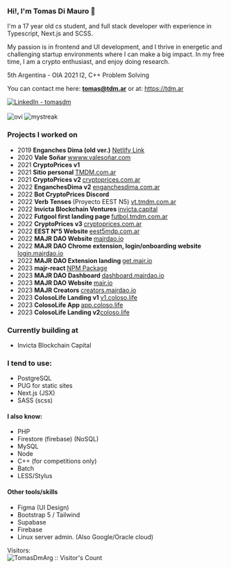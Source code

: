 ### Hi!, I'm Tomas Di Mauro 👋

I'm a 17 year old cs student, and full stack developer with experience in Typescript, Next.js and SCSS.

My passion is in frontend and UI development, and I thrive in energetic and challenging startup environments where I can make a big impact. In my free time, I am a crypto enthusiast, and enjoy doing research.

5th Argentina - OIA 2021 l2, C++ Problem Solving

You can contact me here: <b>tomas@tdm.ar</b> 
or at: https://tdm.ar

<a target="_blank" href="https://www.linkedin.com/in/tomasdm/" target="_blank">
   <img alt="LinkedIn - tomasdm" src="https://img.shields.io/badge/LinkedIn-0077B5.svg?&style=for-the-badge&logo=linkedin&logoColor=white" />
</a>
<br><br>

<img src="https://github-readme-stats.vercel.app/api/top-langs?username=TomasDmArg&show_icons=true&locale=en&layout=compact&theme=dark&hide_border=true" alt="ovi" />
<img src="http://github-readme-streak-stats.herokuapp.com?user=TomasDmArg&theme=dark&hide_border=true" alt="mystreak"/>


### Projects I worked on
- 2019 <b> Enganches Dima (old ver.)</b> [Netlify Link](https://nervous-easley-7b832c.netlify.app/)
- 2020 <b> Vale Soñar </b> [wwww.valesoñar.com](https://xn--valesoar-i3a.com)
- 2021 <b> CryptoPrices v1 </b>
- 2021 <b> Sitio personal </b> [TMDM.com.ar](https://tmdm.com.ar)
- 2021 <b> CryptoPrices v2 </b> [cryptoprices.com.ar](https://cryptoprices.com.ar)
- 2022 <b> EnganchesDima v2 </b> [enganchesdima.com.ar](https://enganchesdima.com.ar)
- 2022 <b> Bot CryptoPrices Discord </b>
- 2022 <b> Verb Tenses </b> (Proyecto EEST N5) [vt.tmdm.com.ar](https://vt.tmdm.com.ar)
- 2022 <b> Invicta Blockchain Ventures </b> [invicta.capital](https://invicta.capital) 
- 2022 <b> Futgool first landing page </b> [futbol.tmdm.com.ar](https://futbol.tmdm.com.ar)
- 2022 <b> CryptoPrices v3 </b> [cryptoprices.com.ar](https://cryptoprices.com.ar)
- 2022 <b> EEST N°5 Website </b> [eest5mdp.com.ar](https://eest5mdp.com.ar)
- 2022 <b> MAJR DAO Website </b> [majrdao.io](https://majrdao.io)
- 2022 <b> MAJR DAO Chrome extension, login/onboarding website </b> [login.majrdao.io](https://login.majrdao.io)
- 2022 <b> MAJR DAO Extension landing </b> [get.majr.io](https://get.majr.io)
- 2023 <b> majr-react </b> [NPM Package](https://www.npmjs.com/package/majr-react)
- 2023 <b> MAJR DAO Dashboard </b> [dashboard.majrdao.io](https://dashobard.majrdao.io)
- 2023 <b> MAJR DAO Website </b> [majr.io](https://majr.io)
- 2023 <b> MAJR Creators </b> [creators.majrdao.io](https://creators.majrdao.io)
- 2023 <b> ColosoLife Landing v1 </b> [v1.coloso.life](https://v1.coloso.life)
- 2023 <b> ColosoLife App </b>[app.coloso.life](https://app.coloso.life)
- 2023 <b> ColosoLife Landing v2</b>[coloso.life](https://coloso.life)

### Currently building at

- Invicta Blockchain Capital

### I tend to use:
- PostgreSQL
- PUG for static sites
- Next.js (JSX)
- SASS (scss)

#### I also know:
- PHP
- Firestore (firebase) (NoSQL)
- MySQL
- Node
- C++ (for competitions only)
- Batch
- LESS/Stylus

#### Other tools/skills
- Figma (UI Design)
- Bootstrap 5 / Tailwind
- Supabase
- Firebase
- Linux server admin. (Also Google/Oracle cloud)



<!--
**TomasDmArg/TomasDmArg** is a ✨ _special_ ✨ repository because its `README.md` (this file) appears on your GitHub profile.

Here are some ideas to get you started:

- 🔭 I’m currently working on ...
- 🌱 I’m currently learning ...
- 👯 I’m looking to collaborate on ...
- 🤔 I’m looking for help with ...
- 💬 Ask me about ...
- 📫 How to reach me: ...
- 😄 Pronouns: ...
- ⚡ Fun fact: ...
-->
Visitors:<br/>
<img src="https://profile-counter.glitch.me/{TomasDmArg}/count.svg" alt="TomasDmArg :: Visitor's Count" />
